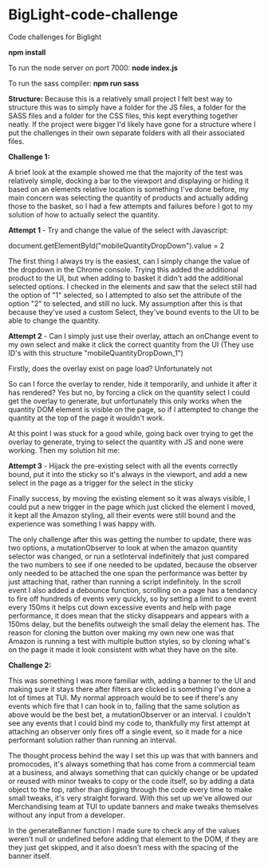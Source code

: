 # BigLight-code-challenge
Code challenges for Biglight

**npm install**

To run the node server on port 7000: **node index.js**

To run the sass compiler: **npm run sass**


**Structure:**
Because this is a relatively small project I felt best way to structure this was to simply have a folder for the JS files, a folder for the SASS files and a folder for the CSS files, this kept everything together neatly. If the project were bigger I'd likely have gone for a structure where I put the challenges in their own separate folders with all their associated files.


**Challenge 1:**

A brief look at the example showed me that the majority of the test was relatively simple, docking a bar to the viewport and displaying or hiding it based on an elements relative location is something I've done before, my main concern was selecting the quantity of products and actually adding those to the basket, so I had a few attempts and failures before I got to my solution of how to actually select the quantity.


**Attempt 1** - Try and change the value of the select with Javascript:

document.getElementById("mobileQuantityDropDown").value = 2

The first thing I always try is the easiest, can I simply change the value of the dropdown in the Chrome console. Trying this added the additional product to the UI, but when adding to basket it didn't add the additional selected options. I checked in the elements and saw that the select still had the option of "1" selected, so I attempted to also set the attribute of the option "2" to selected, and still no luck. My assumption after this is that because they've used a custom Select, they've bound events to the UI to be able to change the quantity.


**Attempt 2** - Can I simply just use their overlay, attach an onChange event to my own select and make it click the correct quantity from the UI (They use ID's with this structure "mobileQuantityDropDown_1")

Firstly, does the overlay exist on page load? Unfortunately not

So can I force the overlay to render, hide it temporarily, and unhide it after it has rendered? Yes but no, by forcing a click on the quantity select I could get the overlay to generate, but unfortunately this only works when the quantity DOM element is visible on the page, so if I attempted to change the quantity at the top of the page it wouldn't work. 

At this point I was stuck for a good while, going back over trying to get the overlay to generate, trying to select the quantity with JS and none were working. Then my solution hit me:


**Attempt 3** - Hijack the pre-existing select with all the events correctly bound, put it into the sticky so it's always in the viewport, and add a new select in the page as a trigger for the select in the sticky

Finally success, by moving the existing element so it was always visible, I could put a new trigger in the page which just clicked the element I moved, it kept all the Amazon styling, all their events were still bound and the experience was something I was happy with. 

The only challenge after this was getting the number to update, there was two options, a mutationObserver to look at when the amazon quantity selector was changed, or run a setInterval indefinitely that just compared the two numbers to see if one needed to be updated, because the observer only needed to be attached the one span the performance was better by just attaching that, rather than running a script indefinitely. 
In the scroll event I also added a debounce function, scrolling on a page has a tendancy to fire off hundreds of events very quickly, so by setting a limit to one event every 150ms it helps cut down excessive events and help with page performance, it does mean that the sticky disappears and appears with a 150ms delay, but the benefits outweigh the small delay the element has.
The reason for cloning the button over making my own new one was that Amazon is running a test with multiple button styles, so by cloning what's on the page it made it look consistent with what they have on the site.



**Challenge 2:**

This was something I was more familiar with, adding a banner to the UI and making sure it stays there after filters are clicked is something I've done a lot of times at TUI. My normal approach would be to see if there's any events which fire that I can hook in to, failing that the same solution as above would be the best bet, a mutationObserver or an interval. I couldn't see any events that I could bind my code to, thankfully my first attempt at attaching an observer only fires off a single event, so it made for a nice performant solution rather than running an interval.

The thought process behind the way I set this up was that with banners and promocodes, it's always something that has come from a commercial team at a business, and always something that can quickly change or be updated or reused with minor tweaks to copy or the code itself, so by adding a data object to the top, rather than digging through the code every time to make small tweaks, it's very straight forward. With this set up we've allowed our Merchandising team at TUI to update banners and make tweaks themselves without any input from a developer.

In the generateBanner function I made sure to check any of the values weren't null or undefined before adding that element to the DOM, if they are they just get skipped, and it also doesn't mess with the spacing of the banner itself.

